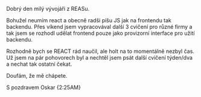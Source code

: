 Dobrý den milý vývojáři z REASu.

Bohužel neumím react a obecně radši píšu JS jak na frontendu tak backendu. Přes víkend jsem vypracovával další 3 cvičení pro různé firmy a tak jsem se rozhodl udělat frontend pouze jako provizorní interface pro užití backendu.

Rozhodně bych se REACT rád naučil, ale holt na to momentálně nezbyl čas. Už jsem na pár pohovorech byl a nechtěl jsem psát další cvičení týden/dva a nechat tak ostatní čekat.

Doufám, že mě chápete.

S pozdravem Oskar {2:25AM}

